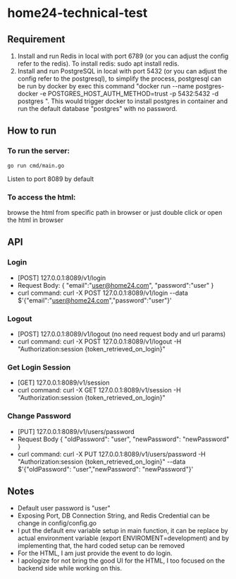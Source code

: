 # home24-technical-test

## Requirement

1. Install and run Redis in local with port 6789 (or you can adjust the config refer to the redis). To install redis: sudo apt install redis.
2. Install and run PostgreSQL in local with port 5432 (or you can adjust the config refer to the postgresql), to simplify the process, postgresql can be run by docker by exec this command "docker run --name postgres-docker -e POSTGRES_HOST_AUTH_METHOD=trust -p 5432:5432 -d postgres
". This would trigger docker to install postgres in container and run the default database "postgres" with no password.

## How to run 

### To run the server:
`go run cmd/main.go`

Listen to port 8089 by default

### To access the html:
browse the html from specific path in browser or just double click or open the html in browser 

## API

### Login
- [POST] 127.0.0.1:8089/v1/login 
- Request Body:
{
    "email":"user@home24.com",
    "password":"user"
}
- curl command: 
curl -X POST 127.0.0.1:8089/v1/login --data $'{"email":"user@home24.com","password":"user"}'

### Logout
- [POST] 127.0.0.1:8089/v1/logout (no need request body and url params)
- curl command:
curl -X POST 127.0.0.1:8089/v1/logout -H "Authorization:session {token_retrieved_on_login}"

### Get Login Session
- [GET] 127.0.0.1:8089/v1/session 
- curl command:
curl -X GET 127.0.0.1:8089/v1/session -H "Authorization:session {token_retrieved_on_login}"

### Change Password
- [PUT] 127.0.0.1:8089/v1/users/password
- Request Body
{
    "oldPassword": "user",
    "newPassword": "newPassword"
}
- curl command: 
curl -X PUT 127.0.0.1:8089/v1/users/password -H "Authorization:session {token_retrieved_on_login}" --data $'{"oldPassword": "user","newPassword": "newPassword"}'

## Notes

- Default user password is "user"
- Exposing Port, DB Connection String, and Redis Credential can be change in config/config.go
- I put the default env variable setup in main function, it can be replace by actual environment variable (export ENVIROMENT=development) and by implementing that, the hard coded setup can be removed
- For the HTML, I am just provide the event to do login.
- I apologize for not bring the good UI for the HTML, I too focused on the backend side while working on this.